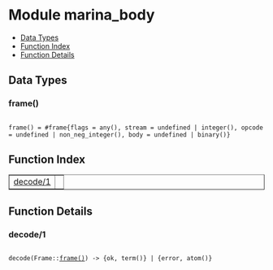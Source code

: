 

# Module marina_body #
* [Data Types](#types)
* [Function Index](#index)
* [Function Details](#functions)



<a name="types"></a>

## Data Types ##




### <a name="type-frame">frame()</a> ###



<pre><code>
frame() = #frame{flags = any(), stream = undefined | integer(), opcode = undefined | non_neg_integer(), body = undefined | binary()}
</code></pre>


<a name="index"></a>

## Function Index ##


<table width="100%" border="1" cellspacing="0" cellpadding="2" summary="function index"><tr><td valign="top"><a href="#decode-1">decode/1</a></td><td></td></tr></table>


<a name="functions"></a>

## Function Details ##

<a name="decode-1"></a>

### decode/1 ###


<pre><code>
decode(Frame::<a href="#type-frame">frame()</a>) -&gt; {ok, term()} | {error, atom()}
</code></pre>
<br />


